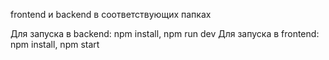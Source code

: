 frontend и backend в соответствующих папках


Для запуска в backend: npm install, npm run dev
Для запуска в frontend: npm install, npm start
